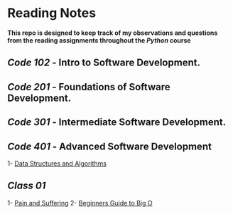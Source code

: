 # Reading Notes
**This repo is designed to keep track of my observations and questions from the reading assignments throughout the *Python* course**
## *Code 102* - Intro to Software Development.
## *Code 201* - Foundations of Software Development.
## *Code 301* - Intermediate Software Development.
## *Code 401* - Advanced Software Development
1- [Data Structures and Algorithms](./DSA.md)

## *Class 01*
1- [Pain and Suffering](./Pain_and_Suffering.md)
2- [Beginners Guide to Big O](./Guide_to_Big_O.md)
